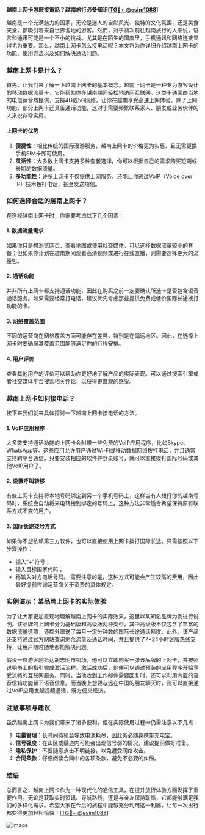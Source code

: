 **越南上网卡怎麽接電話？越南旅行必备知识[[TG💪+ @esim1088](https://t.me/s/esim1088)]**

越南是一个充满魅力的国家，无论是迷人的自然风光、独特的文化氛围，还是美食天堂，都吸引着来自世界各地的游客。然而，对于初次前往越南旅行的人来说，语言和通讯可能是一个不小的挑战。尤其是在陌生的国度里，手机通讯和网络连接显得尤为重要。那么，越南上网卡怎么接电话呢？本文将为你详细介绍越南上网卡的功能、使用方法以及如何解决通话问题。

### 越南上网卡是什么？

首先，让我们来了解一下越南上网卡的基本概念。越南上网卡是一种专为游客设计的移动数据流量卡，它能帮助你在越南期间轻松地访问互联网。这类卡通常由当地的电信运营商提供，支持4G或5G网络，让你在越南享受高速上网体验。除了上网功能，部分上网卡还具备通话功能，这对于需要频繁联系家人、朋友或业务伙伴的人来说非常实用。

#### 上网卡的优势

1. **便捷性**：相比传统的国际漫游服务，越南上网卡的价格更为实惠，且无需更换手机SIM卡即可使用。
2. **灵活性**：大多数上网卡支持多种套餐选择，你可以根据自己的需求购买短期或长期的数据流量。
3. **多功能性**：许多上网卡不仅提供上网服务，还能让你通过VoIP（Voice over IP）技术拨打电话，甚至发送短信。

### 如何选择合适的越南上网卡？

在选择越南上网卡时，你需要考虑以下几个因素：

#### 1. 数据流量需求
如果你只是想浏览网页、查看地图或使用社交媒体，可以选择数据流量较小的套餐；但如果你计划在越南期间观看高清视频或进行在线直播，则需要选择更大的流量包。

#### 2. 通话功能
并非所有上网卡都支持通话功能，因此在购买之前一定要确认所选卡是否包含语音通话服务。如果需要经常打电话，建议优先考虑那些提供免费或低价国际长途拨打功能的卡。

#### 3. 网络覆盖范围
不同的运营商在网络覆盖方面可能存在差异，特别是在偏远地区。因此，在选择上网卡时要确保其覆盖范围能够满足你的行程安排。

#### 4. 用户评价
查看其他用户的评价可以帮助你更好地了解产品的实际表现。可以通过搜索引擎或者社交媒体平台搜索相关评论，以获得更直观的感受。

### 越南上网卡如何接电话？

接下来我们就来具体探讨一下越南上网卡接电话的方法。

#### 1. VoIP应用程序
大多数支持通话功能的上网卡会附带一些免费的VoIP应用程序，比如Skype、WhatsApp等。这些应用允许用户通过Wi-Fi或移动数据网络拨打电话，并且通常支持跨平台通信。只要安装相应的软件并登录账号，就可以直接拨打国际号码或其他VoIP用户了。

#### 2. 设置呼叫转移
有些上网卡支持将本地号码绑定到另一个手机号码上，这样当有人拨打你的越南号码时，系统会自动将来电转接到绑定的号码上。这种方法非常适合希望保持原有联系方式不变的用户。

#### 3. 国际长途拨号方式
如果你不想依赖第三方软件，也可以直接使用上网卡拨打国际长途。只需按照以下步骤操作：
   - 输入“+”符号；
   - 输入目标国家代码；
   - 再输入对方电话号码。
需要注意的是，这种方式可能会产生较高的费用，因此最好提前咨询运营商关于资费的具体规定。

### 实例演示：某品牌上网卡的实际体验

为了让大家更加直观地理解越南上网卡的实际效果，这里以某知名品牌为例进行说明。该品牌的上网卡分为基础版和高级版两种类型，其中高级版不仅包含了丰富的数据流量选项，还额外赠送了每月一定分钟数的国际长途通话额度。此外，该产品还支持通过官方网站查询剩余流量及通话时间，并且提供了7×24小时客服热线支持，让用户随时随地都能解决问题。

假设一位游客刚抵达胡志明市机场，他可以立即购买一张该品牌的上网卡，并按照说明书上的指引完成激活流程。激活成功后，他便可以通过预装的应用程序开始享受流畅的互联网服务。同时，当他收到工作邮件需要回复时，还可以利用内置的语音信箱功能留下语音信息。而当晚上想要与远在中国的朋友聊天时，则可以直接通过VoIP应用发起视频通话，既方便又经济。

### 注意事项与建议

虽然越南上网卡为我们带来了诸多便利，但在实际使用过程中仍需注意以下几点：

1. **电量管理**：长时间待机会导致电池耗尽，因此务必随身携带充电宝。
2. **信号强度**：在山区或隧道内可能会出现信号弱的情况，建议提前做好准备。
3. **隐私保护**：不要随意点击不明链接，以免遭受网络攻击。
4. **合同条款**：仔细阅读合同中的各项条款，避免不必要的纠纷。

### 结语

总而言之，越南上网卡作为一种现代化的通信工具，在提升旅行体验方面发挥了重要作用。无论是获取实时资讯、导航路线，还是与亲友保持联络，它都能够满足我们的多样化需求。希望大家在今后的旅程中能够充分利用这一利器，让每一次出行都变得更加轻松愉快！[[TG💪+ @esim1088](https://t.me/s/esim1088)] 

![Image](https://i.postimg.cc/4NQfJmqS/Snipaste-2025-05-13-00-14-12.png)